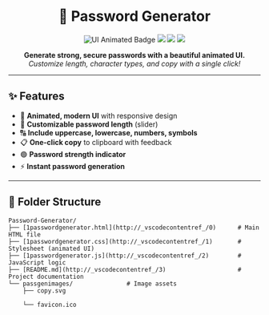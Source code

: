 ﻿<h1 align="center">🔐 Password Generator</h1>

<p align="center">
  <img src="https://img.shields.io/badge/UI-Animated-green?style=for-the-badge&logo=css3" alt="UI Animated Badge"/>
  <img src="https://img.shields.io/badge/HTML5-%23E34F26.svg?style=for-the-badge&logo=html5&logoColor=white"/>
  <img src="https://img.shields.io/badge/CSS3-%231572B6.svg?style=for-the-badge&logo=css3&logoColor=white"/>
  <img src="https://img.shields.io/badge/JavaScript-%23F7DF1E.svg?style=for-the-badge&logo=javascript&logoColor=black"/>
</p>

<p align="center">
  <b>Generate strong, secure passwords with a beautiful animated UI.</b><br>
  <i>Customize length, character types, and copy with a single click!</i>
</p>

---

## ✨ Features

- 🎨 **Animated, modern UI** with responsive design
- 🔢 **Customizable password length** (slider)
- 🔠 **Include uppercase, lowercase, numbers, symbols**
- 📋 **One-click copy** to clipboard with feedback
- 🟢 **Password strength indicator**
- ⚡ **Instant password generation**

---

## 📁 Folder Structure

```text
Password-Generator/
├── [1passwordgenerator.html](http://_vscodecontentref_/0)      # Main HTML file
├── [1passwordgenerator.css](http://_vscodecontentref_/1)       # Stylesheet (animated UI)
├── [1passwordgenerator.js](http://_vscodecontentref_/2)        # JavaScript logic
├── [README.md](http://_vscodecontentref_/3)                    # Project documentation
└── passgenimages/               # Image assets
    ├── copy.svg

    └── favicon.ico
